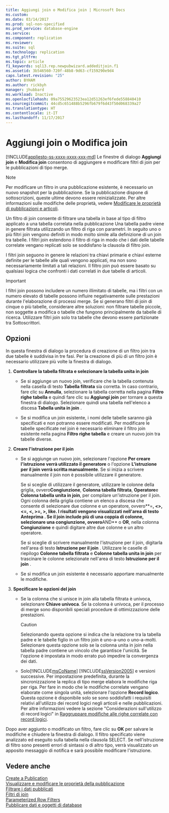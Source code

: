 ```yaml
---
title: Aggiungi join o Modifica join | Microsoft Docs
ms.custom: 
ms.date: 03/14/2017
ms.prod: sql-non-specified
ms.prod_service: database-engine
ms.service: 
ms.component: replication
ms.reviewer: 
ms.suite: sql
ms.technology: replication
ms.tgt_pltfrm: 
ms.topic: article
f1_keywords: sql13.rep.newpubwizard.addeditjoin.f1
ms.assetid: 3b546560-720f-48b8-9d63-cf159290e9d4
caps.latest.revision: "25"
author: BYHAM
ms.author: rickbyh
manager: jhubbard
ms.workload: Inactive
ms.openlocfilehash: 09a75529623523ea12d51263ef6fede558840410
ms.sourcegitcommit: 44cd5c651488b5296fb679f6d43f50d068339a27
ms.translationtype: HT
ms.contentlocale: it-IT
ms.lasthandoff: 11/17/2017
---
```

# <a name="add-or-edit-join"></a>Aggiungi join o Modifica join
[!INCLUDE[appliesto-ss-xxxx-xxxx-xxx-md](../../includes/appliesto-ss-xxxx-xxxx-xxx-md.md)] Le finestre di dialogo **Aggiungi join** e **Modifica join** consentono di aggiungere e modificare filtri di join per le pubblicazioni di tipo merge.  
  
> [!NOTE]  
>  Per modificare un filtro in una pubblicazione esistente, è necessario un nuovo snapshot per la pubblicazione. Se la pubblicazione dispone di sottoscrizioni, queste ultime devono essere reinizializzate. Per altre informazioni sulle modifiche delle proprietà, vedere [Modificare le proprietà di pubblicazioni e articoli](../../relational-databases/replication/publish/change-publication-and-article-properties.md).  
  
 Un filtro di join consente di filtrare una tabella in base al tipo di filtro applicato a una tabella correlata nella pubblicazione Una tabella padre viene in genere filtrata utilizzando un filtro di riga con parametri. In seguito uno o più filtri join vengono definiti in modo molto simile alla definizione di un join tra tabelle. I filtri join estendono il filtro di riga in modo che i dati delle tabelle correlate vengano replicati solo se soddisfano la clausola di filtro join.  
  
 I filtri join seguono in genere le relazioni tra chiavi primarie e chiavi esterne definite per le tabelle alle quali vengono applicati, ma non sono necessariamente limitati a tali relazioni. Il filtro join può essere basato su qualsiasi logica che confronti i dati correlati in due tabelle di articoli.  
  
> [!IMPORTANT]  
>  I filtri join possono includere un numero illimitato di tabelle, ma i filtri con un numero elevato di tabelle possono influire negativamente sulle prestazioni durante l'elaborazione di processi merge. Se si generano filtri di join di cinque o più tabelle, considerare altre soluzioni: non filtrare tabelle piccole, non soggette a modifica o tabelle che fungono principalmente da tabelle di ricerca. Utilizzare filtri join solo tra tabelle che devono essere partizionate tra Sottoscrittori.  
  
## <a name="options"></a>Opzioni  
 In questa finestra di dialogo la procedura di creazione di un filtro join tra due tabelle è suddivisa in tre fasi. Per la creazione di più di un filtro join è necessario utilizzare più volte la finestra di dialogo.  
  
1.  **Controllare la tabella filtrata e selezionare la tabella unita in join**  
  
    -   Se si aggiunge un nuovo join, verificare che la tabella contenuta nella casella di testo **Tabella filtrata** sia corretta. In caso contrario, fare clic su **Annulla**, selezionare la tabella corretta nella pagina **Filtro righe tabella** e quindi fare clic su **Aggiungi join** per tornare a questa finestra di dialogo. Selezionare quindi una tabella nell'elenco a discesa **Tabella unita in join** .  
  
    -   Se si modifica un join esistente, i nomi delle tabelle saranno già specificati e non potranno essere modificati. Per modificare le tabelle specificate nel join è necessario eliminare il filtro join esistente nella pagina **Filtro righe tabella** e creare un nuovo join tra tabelle diverse.  
  
2.  **Creare l'istruzione per il join**  
  
    -   Se si aggiunge un nuovo join, selezionare l'opzione **Per creare l'istruzione verrà utilizzato il generatore** o l'opzione **L'istruzione per il join verrà scritta manualmente**. Se si inizia a scrivere manualmente il join non è possibile utilizzare il generatore.  
  
         Se si sceglie di utilizzare il generatore, utilizzare le colonne della griglia, ovvero**Congiunzione**, **Colonna tabella filtrata**, **Operatore**e **Colonna tabella unita in join**, per compilare un'istruzione per il join. Ogni colonna della griglia contiene un elenco a discesa che consente di selezionare due colonne e un operatore, ovvero**=**, **<>**, **<=**, **\<**, **>=**, **>**, **like**. I risultati vengono visualizzati nell'area di testo **Anteprima** . Se il join include più di una coppia di colonne, selezionare una congiunzione, ovvero**AND** o **OR**, nella colonna **Congiunzione** e quindi digitare altre due colonne e un altro operatore.  
  
         Se si sceglie di scrivere manualmente l'istruzione per il join, digitarla nell'area di testo **Istruzione per il join** . Utilizzare le caselle di riepilogo **Colonne tabella filtrata** e **Colonne tabella unita in join** per trascinare le colonne selezionate nell'area di testo **Istruzione per il join** .  
  
    -   Se si modifica un join esistente è necessario apportare manualmente le modifiche.  
  
3.  **Specificare le opzioni del join**  
  
    -   Se la colonna che si unisce in join alla tabella filtrata è univoca, selezionare **Chiave univoca**. Se la colonna è univoca, per il processo di merge sono disponibili speciali procedure di ottimizzazione delle prestazioni.  
  
        > [!CAUTION]  
        >  Selezionando questa opzione si indica che la relazione tra la tabella padre e le tabelle figlio in un filtro join è uno-a-uno o uno-a-molti. Selezionare questa opzione solo se la colonna unita in join nella tabella padre contiene un vincolo che garantisce l'unicità. Se l'opzione è impostata in modo errato può impedire la convergenza dei dati.  
  
    -   Solo[!INCLUDE[msCoName](../../includes/msconame-md.md)] [!INCLUDE[ssVersion2005](../../includes/ssversion2005-md.md)] e versioni successive. Per impostazione predefinita, durante la sincronizzazione la replica di tipo merge elabora le modifiche riga per riga. Per fare in modo che le modifiche correlate vengano elaborate come singola unità, selezionare l'opzione **Record logico**. Questa opzione è disponibile solo se sono soddisfatti i requisiti relativi all'utilizzo dei record logici negli articoli e nelle pubblicazioni. Per altre informazioni vedere la sezione "Considerazioni sull'utilizzo di record logici" in [Raggruppare modifiche alle righe correlate con record logici](../../relational-databases/replication/merge/group-changes-to-related-rows-with-logical-records.md).  
  
 Dopo aver aggiunto o modificato un filtro, fare clic su **OK** per salvare le modifiche e chiudere la finestra di dialogo. Il filtro specificato viene analizzato ed eseguito sulla tabella nella clausola SELECT. Se nell'istruzione di filtro sono presenti errori di sintassi o di altro tipo, verrà visualizzato un apposito messaggio di notifica e sarà possibile modificare l'istruzione.  
  
## <a name="see-also"></a>Vedere anche  
 [Create a Publication](../../relational-databases/replication/publish/create-a-publication.md)   
 [Visualizzare e modificare le proprietà della pubblicazione](../../relational-databases/replication/publish/view-and-modify-publication-properties.md)   
 [Filtrare i dati pubblicati](../../relational-databases/replication/publish/filter-published-data.md)   
 [Filtri di join](../../relational-databases/replication/merge/join-filters.md)   
 [Parameterized Row Filters](../../relational-databases/replication/merge/parameterized-filters-parameterized-row-filters.md)   
 [Pubblicare dati e oggetti di database](../../relational-databases/replication/publish/publish-data-and-database-objects.md)  
  
  
